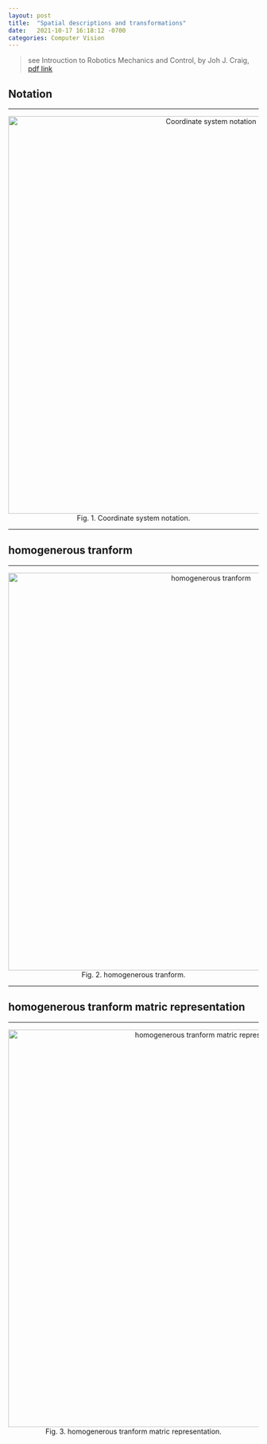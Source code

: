 ```yaml
---
layout: post
title:  "Spatial descriptions and transformations"
date:   2021-10-17 16:18:12 -0700
categories: Computer Vision
---
```


> see Introuction to Robotics Mechanics and Control, by Joh J. Craig, [pdf link](https://www.changjiangcai.com/files/text-books/Introduction-to-Robotics-3rd-edition.pdf)


## Notation

---

<div align="center">
<img  src="{{ site.baseurl }}{% link docs/files/intro-robotics-01.png %}" alt="Coordinate system notation"  width="800"  />
<br><figcaption>
Fig. 1. Coordinate system notation.
</figcaption>
</div>

---

## homogenerous tranform

---

<div align="center">
<img  src="{{ site.baseurl }}{% link docs/files/intro-robotics-02.png %}" alt="homogenerous tranform"  width="800"  />
<br><figcaption>
Fig. 2. homogenerous tranform.
</figcaption>
</div>

---

## homogenerous tranform matric representation

---

<div align="center">
<img  src="{{ site.baseurl }}{% link docs/files/intro-robotics-03.png %}" alt="homogenerous tranform matric representation"  width="800"  />
<br><figcaption>
Fig. 3. homogenerous tranform matric representation.
</figcaption>
</div>